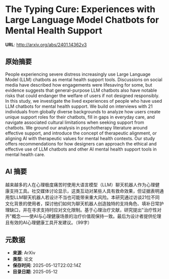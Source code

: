 # The Typing Cure: Experiences with Large Language Model Chatbots for Mental Health Support

**URL**: http://arxiv.org/abs/2401.14362v3

## 原始摘要

People experiencing severe distress increasingly use Large Language Model
(LLM) chatbots as mental health support tools. Discussions on social media have
described how engagements were lifesaving for some, but evidence suggests that
general-purpose LLM chatbots also have notable risks that could endanger the
welfare of users if not designed responsibly. In this study, we investigate the
lived experiences of people who have used LLM chatbots for mental health
support. We build on interviews with 21 individuals from globally diverse
backgrounds to analyze how users create unique support roles for their
chatbots, fill in gaps in everyday care, and navigate associated cultural
limitations when seeking support from chatbots. We ground our analysis in
psychotherapy literature around effective support, and introduce the concept of
therapeutic alignment, or aligning AI with therapeutic values for mental health
contexts. Our study offers recommendations for how designers can approach the
ethical and effective use of LLM chatbots and other AI mental health support
tools in mental health care.


## AI 摘要

越来越多的人在心理极度痛苦时使用大语言模型（LLM）聊天机器人作为心理健康支持工具。社交媒体讨论显示，这类互动对某些人具有救命效果，但证据表明通用型LLM聊天机器人若设计不当也可能带来重大风险。本研究通过访谈21位不同文化背景的使用者，探讨他们如何为聊天机器人创造独特的支持角色、填补日常护理缺口，并在寻求支持时应对文化限制。基于心理治疗文献，研究提出"治疗性对齐"概念——使AI与心理健康场景的治疗价值观保持一致。最后为设计者提供伦理且有效的AI心理健康工具开发建议。（99字）

## 元数据

- **来源**: ArXiv
- **类型**: 论文
- **保存时间**: 2025-05-12T22:02:14Z
- **目录日期**: 2025-05-12
